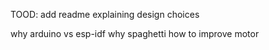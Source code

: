 TOOD: add readme explaining design choices

why arduino vs esp-idf
why spaghetti
how to improve motor
